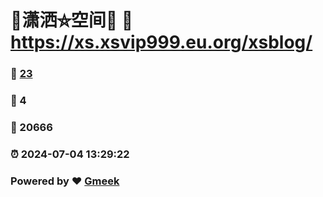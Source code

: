 # 🤠潇洒⛤空间🤠 :link: https://xs.xsvip999.eu.org/xsblog/ 
### :page_facing_up: [23](https://xs.xsvip999.eu.org/xsblog//tag.html) 
### :speech_balloon: 4 
### :hibiscus: 20666 
### :alarm_clock: 2024-07-04 13:29:22 
### Powered by :heart: [Gmeek](https://github.com/Meekdai/Gmeek)

